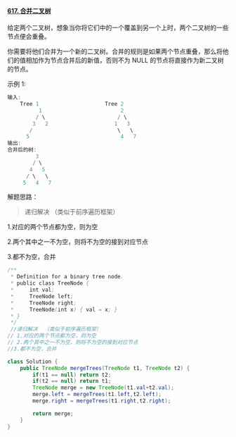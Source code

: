 #### [617. 合并二叉树](https://leetcode-cn.com/problems/merge-two-binary-trees/)

给定两个二叉树，想象当你将它们中的一个覆盖到另一个上时，两个二叉树的一些节点便会重叠。

你需要将他们合并为一个新的二叉树。合并的规则是如果两个节点重叠，那么将他们的值相加作为节点合并后的新值，否则不为 NULL 的节点将直接作为新二叉树的节点。

示例 1:

```java
输入: 
	Tree 1                     Tree 2                  
          1                         2                             
         / \                       / \                            
        3   2                     1   3                        
       /                           \   \                      
      5                             4   7                  
输出: 
合并后的树:
	     3
	    / \
	   4   5
	  / \   \ 
	 5   4   7
```

解题思路：

>递归解决 （类似于前序遍历框架）

1.对应的两个节点都为空，则为空

 2.两个其中之一不为空，则将不为空的接到对应节点

3.都不为空，合并

```java
/**
 * Definition for a binary tree node.
 * public class TreeNode {
 *     int val;
 *     TreeNode left;
 *     TreeNode right;
 *     TreeNode(int x) { val = x; }
 * }
 */
 //递归解决  （类似于前序遍历框架）
// 1.对应的两个节点都为空，则为空
// 2.两个其中之一不为空，则将不为空的接到对应节点
//3.都不为空，合并

class Solution {
    public TreeNode mergeTrees(TreeNode t1, TreeNode t2) {
        if(t1 == null) return t2;
        if(t2 == null) return t1;
        TreeNode merge = new TreeNode(t1.val+t2.val);
        merge.left = mergeTrees(t1.left,t2.left);
        merge.right = mergeTrees(t1.right,t2.right);

        return merge;
    }
}
```


